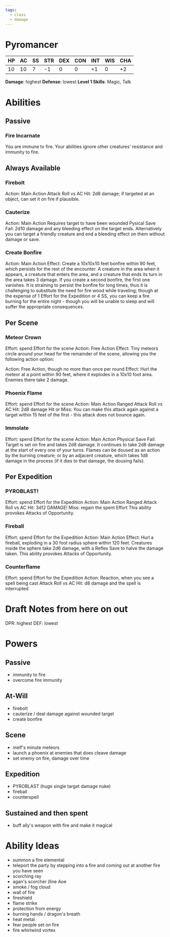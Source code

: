 ```yaml
---
tags:
  - class
  - damage
---
```

# Pyromancer
| HP | AC | SS | STR | DEX | CON | INT | WIS | CHA |
|----|----|----|-----|-----|-----|-----|-----|-----|
|10  |10  |7   |-1   |0    |0    | +1  |0    |+2   |
**Damage**: highest
**Defense**: lowest
**Level 1 Skills**: Magic, Talk

# Abilities
## Passive
### Fire Incarnate
You are immune to fire.
Your abilities ignore other creatures' resistance and immunity to fire.

## Always Available
### Firebolt
Action: Main Action
Attack Roll vs AC
Hit: 2d8 damage; if targeted at an object, can set it on fire if plausible.
### Cauterize
Action: Main Action
Requires target to have been wounded
Pysical Save
Fail: 2d10 damage and any bleeding effect on the target ends.
Alternatively you can target a friendly creature and end a bleeding effect on them without damage or save.
### Create Bonfire
Action: Main Action
Effect: Create a 10x10x10 feet bonfire within 90 feet, which persists for the rest of the encounter. A creature in the area when it appears, a creature that enters the area, and a creature that ends its turn in the area takes 3 damage. If you create a second bonfire, the first one vanishes.
It is straining to persist the bonfire for long times, thus it is challenging to substitute the need for fire wood while traveling; though at the expense of 1 Effort for the Expedition or 4 SS, you can keep a fire burning for the entire night - though you will be unable to sleep and will suffer the appropriate consequences.

## Per Scene
### Meteor Crown
Effort: spend Effort for the scene
Action: Free Action
Effect: Tiny meteors circle around your head for the remainder of the scene, allowing you the following action option:

Action: Free Action, though no more than once per round
Effect: Hurl the meteor at a point within 90 feet, where it explodes in a 10x10 foot area. Enemies there take 2 damage.
### Phoenix Flame
Effort: spend Effort for the scene
Action: Main Action
Ranged Attack Roll vs AC
Hit: 2d8 damage
Hit or Miss: You can make this attack again against a target within 15 feet of the first - this attack does not bounce again.
### Immolate
Effort: spend Effort for the scene
Action: Main Action
Physical Save
Fail: Target is set on fire and takes 2d8 damage. It continues to take 2d8 damage at the start of every one of your turns. Flames can be doused as an action by the burning creature; or by an adjacent creature, which takes 1d8 damage in the process (if it dies to that damage, the dousing fails).

## Per Expedition
### PYROBLAST!
Effort: spend Effort for the Expedition
Action: Main Action
Ranged Attack Roll vs AC
Hit: 3d12 DAMAGE!
Miss: regain the spent Effort
This ability provokes Attacks of Opportunity.
### Fireball
Effort: spend Effort for the Expedition
Action: Main Action
Effect: Hurl a fireball, exploding in a 30 foot radius sphere within 120 feet. Creatures inside the sphere take 2d6 damage, with a Reflex Save to halve the damage taken.
This ability provokes Attacks of Opportunity.
### Counterflame
Effort: spend Effort for the Expedition
Action: Reaction, when you see a spell being cast
Attack Roll vs AC
Hit: d8 damage and the spell is interrupted

# Draft Notes from here on out
DPR: highest
DEF: lowest
# Powers
## Passive
- immunity to fire
- overcome fire immunity
## At-Will
- firebolt
- cauterize / deal damage against wounded target
- create bonfire
## Scene
- melf's minute meteors
- launch a phoenix at enemies that does cleave damage
- set enemy on fire, damage over time
## Expedition
- PYROBLAST (huge single target damage nuke)
- fireball
- counterspell
## Sustained and then spent
- buff ally's weapon with fire and make it magical
# Ability Ideas
- summon a fire elemental
- teleport the party by stepping into a fire and coming out at another fire you have seen
- scorching ray
- agan's scorcher (line Aoe
- smoke / fog cloud
- wall of fire
- fireshield
- flame strike
- protection from energy
- burning hands / dragon's breath
- heat metal
- fear people set on fire
- fire whirlwind vortex